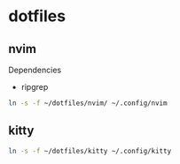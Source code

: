 # dotfiles

## nvim

Dependencies
 - ripgrep

```bash
ln -s -f ~/dotfiles/nvim/ ~/.config/nvim
```

## kitty

```bash
ln -s -f ~/dotfiles/kitty ~/.config/kitty
```

